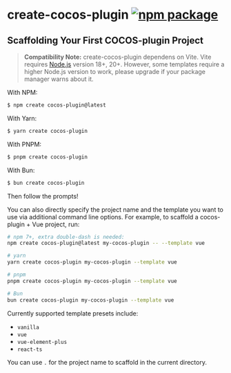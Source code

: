 # create-cocos-plugin <a href="https://npmjs.com/package/create-cocos-plugin"><img src="https://img.shields.io/npm/v/create-cocos-plugin" alt="npm package"></a>

## Scaffolding Your First COCOS-plugin Project

> **Compatibility Note:**
> create-cocos-plugin dependens on Vite. Vite requires [Node.js](https://nodejs.org/en/) version 18+, 20+. However, some templates require a higher Node.js version to work, please upgrade if your package manager warns about it.

With NPM:

```bash
$ npm create cocos-plugin@latest
```

With Yarn:

```bash
$ yarn create cocos-plugin
```

With PNPM:

```bash
$ pnpm create cocos-plugin
```

With Bun:

```bash
$ bun create cocos-plugin
```

Then follow the prompts!

You can also directly specify the project name and the template you want to use via additional command line options. For example, to scaffold a cocos-plugin + Vue project, run:

```bash
# npm 7+, extra double-dash is needed:
npm create cocos-plugin@latest my-cocos-plugin -- --template vue

# yarn
yarn create cocos-plugin my-cocos-plugin --template vue

# pnpm
pnpm create cocos-plugin my-cocos-plugin --template vue

# Bun
bun create cocos-plugin my-cocos-plugin --template vue
```

Currently supported template presets include:

-   `vanilla`
-   `vue`
-   `vue-element-plus`
-   `react-ts`

You can use `.` for the project name to scaffold in the current directory.
